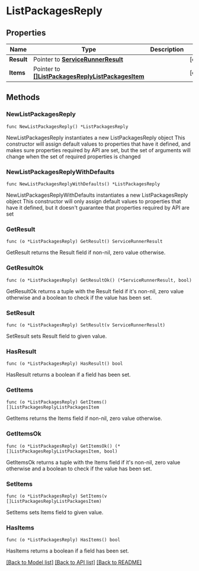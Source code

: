 # ListPackagesReply

## Properties

Name | Type | Description | Notes
------------ | ------------- | ------------- | -------------
**Result** | Pointer to [**ServiceRunnerResult**](ServiceRunnerResult.md) |  | [optional] 
**Items** | Pointer to [**[]ListPackagesReplyListPackagesItem**](ListPackagesReplyListPackagesItem.md) |  | [optional] 

## Methods

### NewListPackagesReply

`func NewListPackagesReply() *ListPackagesReply`

NewListPackagesReply instantiates a new ListPackagesReply object
This constructor will assign default values to properties that have it defined,
and makes sure properties required by API are set, but the set of arguments
will change when the set of required properties is changed

### NewListPackagesReplyWithDefaults

`func NewListPackagesReplyWithDefaults() *ListPackagesReply`

NewListPackagesReplyWithDefaults instantiates a new ListPackagesReply object
This constructor will only assign default values to properties that have it defined,
but it doesn't guarantee that properties required by API are set

### GetResult

`func (o *ListPackagesReply) GetResult() ServiceRunnerResult`

GetResult returns the Result field if non-nil, zero value otherwise.

### GetResultOk

`func (o *ListPackagesReply) GetResultOk() (*ServiceRunnerResult, bool)`

GetResultOk returns a tuple with the Result field if it's non-nil, zero value otherwise
and a boolean to check if the value has been set.

### SetResult

`func (o *ListPackagesReply) SetResult(v ServiceRunnerResult)`

SetResult sets Result field to given value.

### HasResult

`func (o *ListPackagesReply) HasResult() bool`

HasResult returns a boolean if a field has been set.

### GetItems

`func (o *ListPackagesReply) GetItems() []ListPackagesReplyListPackagesItem`

GetItems returns the Items field if non-nil, zero value otherwise.

### GetItemsOk

`func (o *ListPackagesReply) GetItemsOk() (*[]ListPackagesReplyListPackagesItem, bool)`

GetItemsOk returns a tuple with the Items field if it's non-nil, zero value otherwise
and a boolean to check if the value has been set.

### SetItems

`func (o *ListPackagesReply) SetItems(v []ListPackagesReplyListPackagesItem)`

SetItems sets Items field to given value.

### HasItems

`func (o *ListPackagesReply) HasItems() bool`

HasItems returns a boolean if a field has been set.


[[Back to Model list]](../README.md#documentation-for-models) [[Back to API list]](../README.md#documentation-for-api-endpoints) [[Back to README]](../README.md)



